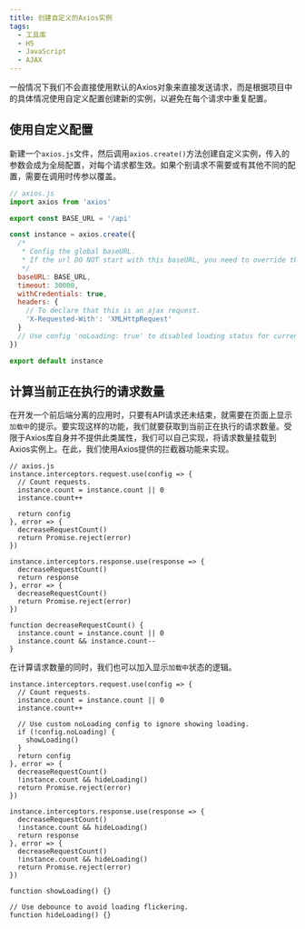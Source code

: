 ```yaml
---
title: 创建自定义的Axios实例
tags:
  - 工具库
  - H5
  - JavaScript
  - AJAX
---
```


一般情况下我们不会直接使用默认的Axios对象来直接发送请求，而是根据项目中的具体情况使用自定义配置创建新的实例，以避免在每个请求中重复配置。
<!-- more -->
## 使用自定义配置

新建一个`axios.js`文件，然后调用`axios.create()`方法创建自定义实例，传入的参数会成为全局配置，对每个请求都生效。如果个别请求不需要或有其他不同的配置，需要在调用时传参以覆盖。

``` js
// axios.js
import axios from 'axios'

export const BASE_URL = '/api'

const instance = axios.create({
  /*
   * Config the global baseURL.
   * If the url DO NOT start with this baseURL, you need to override this config in current request.
   */
  baseURL: BASE_URL,
  timeout: 30000,
  withCredentials: true,
  headers: {
    // To declare that this is an ajax request.
    'X-Requested-With': 'XMLHttpRequest'
  }
  // Use config 'noLoading: true' to disabled loading status for current request.
})

export default instance
```

## 计算当前正在执行的请求数量

在开发一个前后端分离的应用时，只要有API请求还未结束，就需要在页面上显示`加载中`的提示。要实现这样的功能，我们就要获取到当前正在执行的请求数量。受限于Axios库自身并不提供此类属性，我们可以自己实现，将请求数量挂载到Axios实例上。在此，我们使用Axios提供的拦截器功能来实现。

``` js{3-5,9,14,17,21-24}
// axios.js
instance.interceptors.request.use(config => {
  // Count requests.
  instance.count = instance.count || 0
  instance.count++

  return config
}, error => {
  decreaseRequestCount()
  return Promise.reject(error)
})

instance.interceptors.response.use(response => {
  decreaseRequestCount()
  return response
}, error => {
  decreaseRequestCount()
  return Promise.reject(error)
})

function decreaseRequestCount() {
  instance.count = instance.count || 0
  instance.count && instance.count--
}
```

在计算请求数量的同时，我们也可以加入显示`加载中`状态的逻辑。

``` js{6-9,13,19,23}
instance.interceptors.request.use(config => {
  // Count requests.
  instance.count = instance.count || 0
  instance.count++

  // Use custom noLoading config to ignore showing loading.
  if (!config.noLoading) {
    showLoading()
  }
  return config
}, error => {
  decreaseRequestCount()
  !instance.count && hideLoading()
  return Promise.reject(error)
})

instance.interceptors.response.use(response => {
  decreaseRequestCount()
  !instance.count && hideLoading()
  return response
}, error => {
  decreaseRequestCount()
  !instance.count && hideLoading()
  return Promise.reject(error)
})

function showLoading() {}

// Use debounce to avoid loading flickering.
function hideLoading() {}
```
